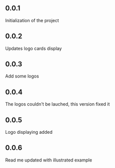 ## 0.0.1

Initialization of the project

## 0.0.2

Updates logo cards display

## 0.0.3

Add some logos

## 0.0.4

The logos couldn't be lauched, this version fixed it

## 0.0.5

Logo displaying added

## 0.0.6

Read me updated with illustrated example

